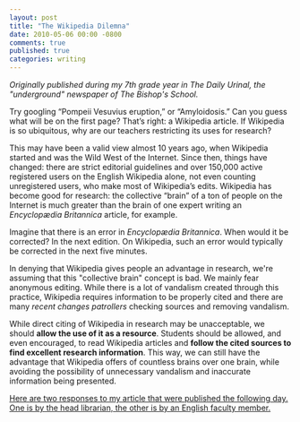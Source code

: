 ```yaml
---
layout: post
title: "The Wikipedia Dilemna"
date: 2010-05-06 00:00 -0800
comments: true
published: true
categories: writing
---
```


_Originally published during my 7th grade year in _The Daily Urinal_, the "underground" newspaper of The Bishop's School._

Try googling “Pompeii Vesuvius eruption,” or “Amyloidosis.” Can you guess what will be on the first page? That’s right: a Wikipedia article. If Wikipedia is so ubiquitous, why are our teachers restricting its uses for research? 

This may have been a valid view almost 10 years ago, when Wikipedia started and was the Wild West of the Internet. Since then, things have changed: there are strict editorial guidelines and over 150,000 active registered users on the English Wikipedia alone, not even counting unregistered users, who make most of Wikipedia’s edits. Wikipedia has become good for research: the collective “brain” of a ton of people on the Internet is much greater than the brain of one expert writing an _Encyclopædia Britannica_ article, for example. 

Imagine that there is an error in _Encyclopædia Britannica_. When would it be corrected? In the next edition. On Wikipedia, such an error would typically be corrected in the next five minutes.

In denying that Wikipedia gives people an advantage in research, we're assuming that this "collective brain" concept is bad. We mainly fear anonymous editing. While there is a lot of vandalism created through this practice, Wikipedia requires information to be properly cited and there are many _recent changes patrollers_ checking sources and removing vandalism.

While direct citing of Wikipedia in research may be unacceptable, we should **allow the use of it as a resource**. Students should be allowed, and even encouraged, to read Wikipedia articles and **follow the cited sources to find excellent research information**. This way, we can still have the advantage that Wikipedia offers of countless brains over one brain, while avoiding the possibility of unnecessary vandalism and inaccurate information being presented. 

[Here are two responses to my article that were published the following day. One is by the head librarian, the other is by an English faculty member.](https://dl.dropboxusercontent.com/u/88008064/Writing/MZ_202.pdf)